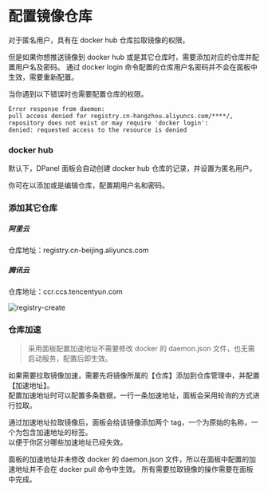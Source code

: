 # 配置镜像仓库

对于匿名用户，具有在 docker hub 仓库拉取镜像的权限。

但是如果你想推送镜像到 docker hub 或是其它仓库时，需要添加对应的仓库并配置用户名及密码。
通过 docker login 命令配置的仓库用户名密码并不会在面板中生效，需要重新配置。

当你遇到以下错误时也需要配置仓库的权限。

```
Error response from daemon: 
pull access denied for registry.cn-hangzhou.aliyuncs.com/****/, 
repository does not exist or may require 'docker login': 
denied: requested access to the resource is denied
```

### docker hub

默认下，DPanel 面板会自动创建 docker hub 仓库的记录，并设置为匿名用户。

你可在以添加或是编辑仓库，配置期用户名和密码。

### 添加其它仓库

##### 阿里云

仓库地址：registry.cn-beijing.aliyuncs.com

##### 腾讯云

仓库地址：ccr.ccs.tencentyun.com

![registry-create](https://cdn.w7.cc/dpanel/registry-create.png)

### 仓库加速

> 采用面板配置加速地址不需要修改 docker 的 daemon.json 文件，也无需启动服务，配置后即生效。

如果需要拉取镜像加速，需要先将镜像所属的【仓库】添加到仓库管理中，并配置【加速地址】。\
配置加速地址时可以配置多条数据，一行一条加速地址，面板会采用轮询的方式进行拉取。

通过加速地址拉取镜像后，面板会给该镜像添加两个 tag，一个为原始的名称，一个为包含加速地址的标签。\
以便于你区分哪些加速地址已经失效。

面板的加速地址并未修改 docker 的 daemon.json 文件，所以在面板中配置的加速地址并不会在 docker pull 命令中生效。
所有需要拉取镜像的操作需要在面板中完成。
